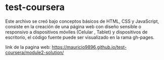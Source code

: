 # test-coursera
Este archivo se creó bajo conceptos básicos de HTML, CSS y JavaScript, consiste en la creación de una página web con diseño sensible o responsivo a dispositivos móviles (Celular , Tablet) y dispositivos de escritorio, el código fuente puede ser visualizado en la rama gh-pages.

link de la pagina web: https://mauricio9896.github.io/test-coursera/module2-solution/
